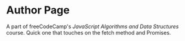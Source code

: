 # Author Page

A part of freeCodeCamp's *JavaScript Algorithms and Data Structures* course. Quick one that touches on the fetch method and Promises.